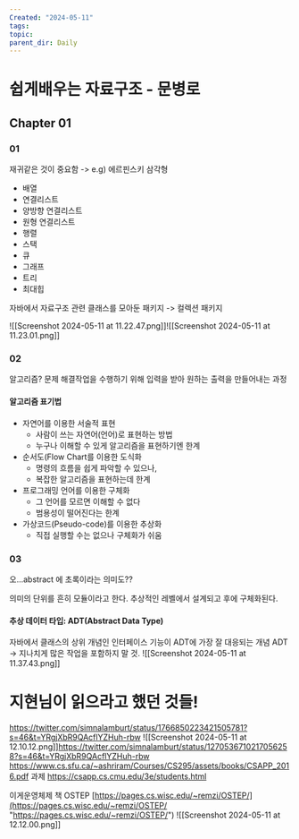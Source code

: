 ```yaml
---
Created: "2024-05-11"
tags: 
topic: 
parent_dir: Daily
---
```

# 쉽게배우는 자료구조 - 문병로
## Chapter 01
### 01
재귀같은 것이 중요함 -> e.g) 에르핀스키 삼각형

- 배열
- 연결리스트
- 양방향 연결리스트
- 원형 연결리스트
- 행렬
- 스택
- 큐
- 그래프
- 트리
- 최대힙

자바에서 자료구조 관련 클래스를 모아둔 패키지 -> 컬렉션 패키지

![[Screenshot 2024-05-11 at 11.22.47.png]]![[Screenshot 2024-05-11 at 11.23.01.png]]

### 02
알고리즘? 문제 해결작업을 수행하기 위해 입력을 받아 원하는 출력을 만들어내는 과정
#### 알고리즘 표기법
- 자연어를 이용한 서술적 표현
	- 사람이 쓰는 자연어(언어)로 표현하는 방법
	- 누구나 이해할 수 있게 알고리즘을 표현하기엔 한계
- 순서도(Flow Chart를 이용한 도식화
	- 명령의 흐름을 쉽게 파악할 수 있으나,
	- 복잡한 알고리즘을 표현하는데 한계
- 프로그래밍 언어를 이용한 구체화
	- 그 언어를 모르면 이해할 수 없다
	- 범용성이 떨어진다는 한계
- 가상코드(Pseudo-code)를 이용한 추상화
	- 직접 실행할 수는 없으나 구체화가 쉬움
### 03
오...abstract 에 초록이라는 의미도??

의미의 단위를 흔히 모듈이라고 한다. 추상적인 레벨에서 설계되고 후에 구체화된다. 

#### 추상 데이터 타입: ADT(Abstract Data Type)
자바에서 클래스의 상위 개념인 인터페이스 기능이 ADT에 가장 잘 대응되는 개념
ADT -> 지나치게 많은 작업을 포함하지 말 것.
![[Screenshot 2024-05-11 at 11.37.43.png]]

# 지현님이 읽으라고 했던 것들!
https://twitter.com/simnalamburt/status/1766850223421505781?s=46&t=YRgjXbR9QAcflYZHuh-rbw
![[Screenshot 2024-05-11 at 12.10.12.png]]https://twitter.com/simnalamburt/status/1270536710217056258?s=46&t=YRgjXbR9QAcflYZHuh-rbw
https://www.cs.sfu.ca/~ashriram/Courses/CS295/assets/books/CSAPP_2016.pdf
과제
https://csapp.cs.cmu.edu/3e/students.html

이게운영체제 책 OSTEP [https://pages.cs.wisc.edu/~remzi/OSTEP/](https://pages.cs.wisc.edu/~remzi/OSTEP/ "https://pages.cs.wisc.edu/~remzi/OSTEP/")
![[Screenshot 2024-05-11 at 12.12.00.png]]




